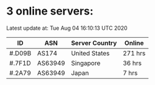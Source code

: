 # 3 online servers:

Latest update at: Tue Aug 04 16:10:13 UTC 2020

| ID | ASN | Server Country | Online |
| -- | --- | -------------- | ------ |
| #.D09B | AS174 | United States | 271 hrs |
| #.7F1D | AS63949 | Singapore | 36 hrs |
| #.2A79 | AS63949 | Japan | 7 hrs |

